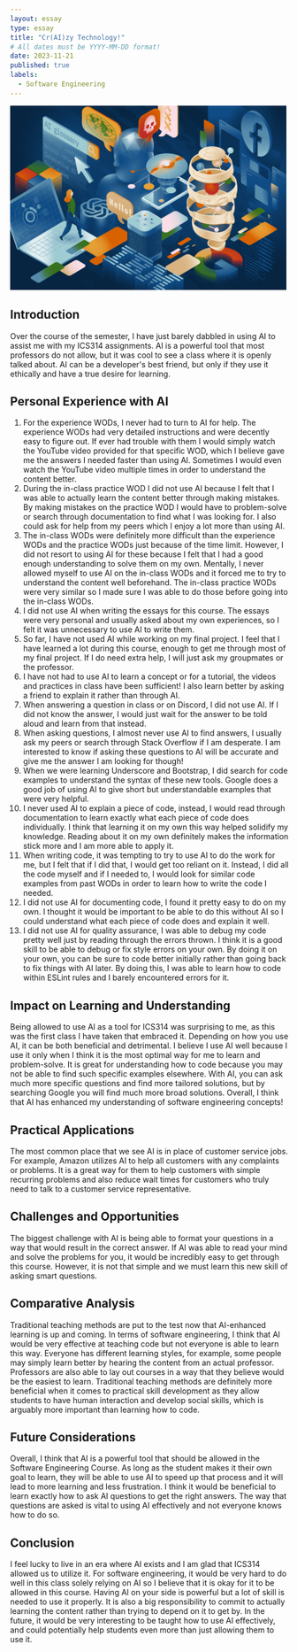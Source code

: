 ```yaml
---
layout: essay
type: essay
title: "Cr(AI)zy Technology!"
# All dates must be YYYY-MM-DD format!
date: 2023-11-21
published: true
labels:
  - Software Engineering
---
```

<div class="text-center p-4">
  <img width="500px" src="../img/ai.png" class="img-thumbnail"  alt="">
</div>

## Introduction
Over the course of the semester, I have just barely dabbled in using AI to assist me with my ICS314 assignments. AI is a powerful tool that most professors do not allow, but it was cool to see a class where it is openly talked about. AI can be a developer's best friend, but only if they use it ethically and have a true desire for learning.

## Personal Experience with AI
1. For the experience WODs, I never had to turn to AI for help. The experience WODs had very detailed instructions and were decently easy to figure out. If ever had trouble with them I would simply watch the YouTube video provided for that specific WOD, which I believe gave me the answers I needed faster than using AI. Sometimes I would even watch the YouTube video multiple times in order to understand the content better.
2. During the in-class practice WOD I did not use AI because I felt that I was able to actually learn the content better through making mistakes. By making mistakes on the practice WOD I would have to problem-solve or search through documentation to find what I was looking for. I also could ask for help from my peers which I enjoy a lot more than using AI.
3. The in-class WODs were definitely more difficult than the experience WODs and the practice WODs just because of the time limit. However, I did not resort to using AI for these because I felt that I had a good enough understanding to solve them on my own. Mentally, I never allowed myself to use AI on the in-class WODs and it forced me to try to understand the content well beforehand. The in-class practice WODs were very similar so I made sure I was able to do those before going into the in-class WODs.
4. I did not use AI when writing the essays for this course. The essays were very personal and usually asked about my own experiences, so I felt it was unnecessary to use AI to write them.
5. So far, I have not used AI while working on my final project. I feel that I have learned a lot during this course, enough to get me through most of my final project. If I do need extra help, I will just ask my groupmates or the professor.
6. I have not had to use AI to learn a concept or for a tutorial, the videos and practices in class have been sufficient! I also learn better by asking a friend to explain it rather than through AI.
7. When answering a question in class or on Discord, I did not use AI. If I did not know the answer, I would just wait for the answer to be told aloud and learn from that instead.
8. When asking questions, I almost never use AI to find answers, I usually ask my peers or search through Stack Overflow if I am desperate. I am interested to know if asking these questions to AI will be accurate and give me the answer I am looking for though!
9. When we were learning Underscore and Bootstrap, I did search for code examples to understand the syntax of these new tools. Google does a good job of using AI to give short but understandable examples that were very helpful.
10. I never used AI to explain a piece of code, instead, I would read through documentation to learn exactly what each piece of code does individually. I think that learning it on my own this way helped solidify my knowledge. Reading about it on my own definitely makes the information stick more and I am more able to apply it.
11. When writing code, it was tempting to try to use AI to do the work for me, but I felt that if I did that, I would get too reliant on it. Instead, I did all the code myself and if I needed to, I would look for similar code examples from past WODs in order to learn how to write the code I needed.
12. I did not use AI for documenting code, I found it pretty easy to do on my own. I thought it would be important to be able to do this without AI so I could understand what each piece of code does and explain it well.
13. I did not use AI for quality assurance, I was able to debug my code pretty well just by reading through the errors thrown. I think it is a good skill to be able to debug or fix style errors on your own. By doing it on your own, you can be sure to code better initially rather than going back to fix things with AI later. By doing this, I was able to learn how to code within ESLint rules and I barely encountered errors for it.

## Impact on Learning and Understanding
Being allowed to use AI as a tool for ICS314 was surprising to me, as this was the first class I have taken that embraced it. Depending on how you use AI, it can be both beneficial and detrimental. I believe I use AI well because I use it only when I think it is the most optimal way for me to learn and problem-solve. It is great for understanding how to code because you may not be able to find such specific examples elsewhere. With AI, you can ask much more specific questions and find more tailored solutions, but by searching Google you will find much more broad solutions. Overall, I think that AI has enhanced my understanding of software engineering concepts!

## Practical Applications
The most common place that we see AI is in place of customer service jobs. For example, Amazon utilizes AI to help all customers with any complaints or problems. It is a great way for them to help customers with simple recurring problems and also reduce wait times for customers who truly need to talk to a customer service representative. 

## Challenges and Opportunities
The biggest challenge with AI is being able to format your questions in a way that would result in the correct answer. If AI was able to read your mind and solve the problems for you, it would be incredibly easy to get through this course. However, it is not that simple and we must learn this new skill of asking smart questions.

## Comparative Analysis
Traditional teaching methods are put to the test now that AI-enhanced learning is up and coming. In terms of software engineering, I think that AI would be very effective at teaching code but not everyone is able to learn this way. Everyone has different learning styles, for example, some people may simply learn better by hearing the content from an actual professor. Professors are also able to lay out courses in a way that they believe would be the easiest to learn. Traditional teaching methods are definitely more beneficial when it comes to practical skill development as they allow students to have human interaction and develop social skills, which is arguably more important than learning how to code.

## Future Considerations
Overall, I think that AI is a powerful tool that should be allowed in the Software Engineering Course. As long as the student makes it their own goal to learn, they will be able to use AI to speed up that process and it will lead to more learning and less frustration. I think it would be beneficial to learn exactly how to ask AI questions to get the right answers. The way that questions are asked is vital to using AI effectively and not everyone knows how to do so.

## Conclusion
I feel lucky to live in an era where AI exists and I am glad that ICS314 allowed us to utilize it. For software engineering, it would be very hard to do well in this class solely relying on AI so I believe that it is okay for it to be allowed in this course. Having AI on your side is powerful but a lot of skill is needed to use it properly. It is also a big responsibility to commit to actually learning the content rather than trying to depend on it to get by. In the future, it would be very interesting to be taught how to use AI effectively, and could potentially help students even more than just allowing them to use it.
